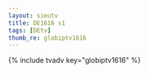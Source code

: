 ```yaml
--- 
layout: sieutv
title: DE1616 s1
tags: [DEtv]
thumb_re: globiptv1616
---
```

{% include tvadv key="globiptv1616" %} 
